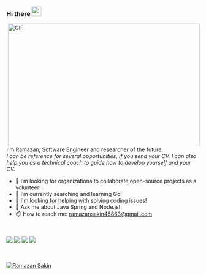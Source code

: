 ### Hi there <img src="https://media.giphy.com/media/hvRJCLFzcasrR4ia7z/giphy.gif" width="25px">

<img align="right" alt="GIF" src="https://github.com/abhisheknaiidu/abhisheknaiidu/blob/master/code.gif?raw=true" width="500" height="320" />

<br/>

I'm Ramazan, Software Engineer and researcher of the future.
<br/>
<i>I can be reference for several opportunities, if you send your CV. I can also help you as a technical coach to guide how to develop yourself and your CV.</i>
<br/>


- :rocket: I’m looking for organizations to collaborate open-source projects as a volunteer!
- 🔭 I’m currently searching and learning Go!
- 🤔 I'm looking for helping with solving coding issues!
- 💬 Ask me about Java Spring and Node.js!
- 📫 How to reach me: ramazansakin45863@gmail.com

<br/>

![](https://img.shields.io/badge/OS-Linux&&Windows-informational?style=flat&logo=<LOGO_NAME>&logoColor=white&color=2bbc8a)
![](https://img.shields.io/badge/Editor-Intellij&&VSCode-informational?style=flat&logo=<LOGO_NAME>&logoColor=white&color=2bbc8a)
![](https://img.shields.io/badge/Code-Java&&NodeJs&&Go-informational?style=flat&logo=<LOGO_NAME>&logoColor=white&color=2bbc8a)
![](https://img.shields.io/badge/Interest-Cloud-informational?style=flat&logo=<LOGO_NAME>&logoColor=white&color=2bbc8a)

<br/>

<br/>
<a href="https://github.com/ramazansakin">
<img align="center" src="https://github-readme-stats.vercel.app/api?username=ramazansakin&show_icons=true&theme=gotham&include_all_commits=true&count_private=true" alt="Ramazan Sakin" />
</a>
